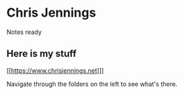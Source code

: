 # Chris Jennings

Notes ready

## Here is my stuff

[[https://www.chrisjennings.net]]]

Navigate through the folders on the left to see what's there.